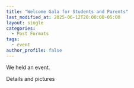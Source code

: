 ```yaml
---
title: "Welcome Gala for Students and Parents"
last_modified_at: 2025-06-12T20:00:00-05:00
layout: single
categories:
  - Post Formats
tags:
  - event
author_profile: false
---
```


We held an event.

Details and pictures